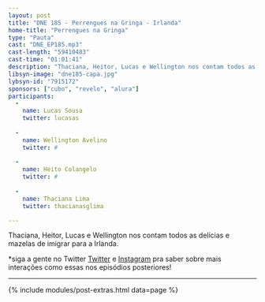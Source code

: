 ```yaml
---
layout: post
title: "DNE 185 - Perrengues na Gringa - Irlanda"
home-title: "Perrengues na Gringa"
type: "Pauta"
cast: "DNE_EP185.mp3"
cast-length: "59410483"
cast-time: "01:01:41"
description: "Thaciana, Heitor, Lucas e Wellington nos contam todos as delícias e mazelas de imigrar para a Irlanda."
libsyn-image: "dne185-capa.jpg"
lybsyn-id: "7915172"
sponsors: ["cubo", "revelo", "alura"]
participants:
  -
    name: Lucas Sousa
    twitter: lucasas
    
  -
    name: Wellington Avelino
    twitter: #
    
  -
    name: Heito Colangelo
    twitter: #
    
  -
    name: Thaciana Lima
    twitter: thacianasglima

---
```


Thaciana, Heitor, Lucas e Wellington nos contam todos as delícias e mazelas de imigrar para a Irlanda.

*siga a gente no Twitter [Twitter](https://twitter.com/devnaestrada) e [Instagram](https://instagram.com/devnaestrada) pra saber sobre mais interações como essas nos episódios posteriores!

---

{% include modules/post-extras.html data=page %}
